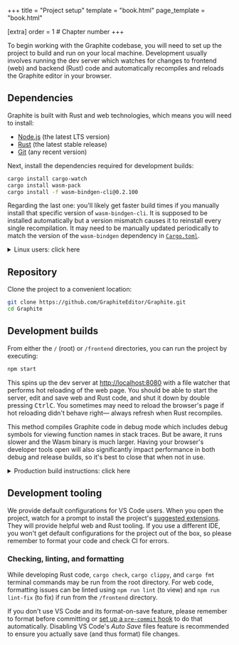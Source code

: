 +++
title = "Project setup"
template = "book.html"
page_template = "book.html"

[extra]
order = 1 # Chapter number
+++

To begin working with the Graphite codebase, you will need to set up the project to build and run on your local machine. Development usually involves running the dev server which watches for changes to frontend (web) and backend (Rust) code and automatically recompiles and reloads the Graphite editor in your browser.

## Dependencies

Graphite is built with Rust and web technologies, which means you will need to install:
- [Node.js](https://nodejs.org/) (the latest LTS version)
- [Rust](https://www.rust-lang.org/) (the latest stable release)
- [Git](https://git-scm.com/) (any recent version)

Next, install the dependencies required for development builds:

```sh
cargo install cargo-watch
cargo install wasm-pack
cargo install -f wasm-bindgen-cli@0.2.100
```

Regarding the last one: you'll likely get faster build times if you manually install that specific version of `wasm-bindgen-cli`. It is supposed to be installed automatically but a version mismatch causes it to reinstall every single recompilation. It may need to be manually updated periodically to match the version of the `wasm-bindgen` dependency in [`Cargo.toml`](https://github.com/GraphiteEditor/Graphite/blob/master/Cargo.toml).

<details>
<summary>Linux users: click here</summary>

On Linux, you likely need to install this set of additional packages which are required by Tauri, even if you're just building the web app:

```sh
# On Debian-based (Ubuntu, Mint, etc.) distributions:
sudo apt install libgtk-3-dev libsoup2.4-dev libjavascriptcoregtk-4.0-dev libwebkit2gtk-4.0-dev

# On Fedora-based (RHEL, CentOS, etc.) distributions:
sudo dnf install gtk3-devel libsoup-devel javascriptcoregtk4.0-devel webkit2gtk4.0-devel

# On OpenSUSE-based distributions:
sudo zypper install gtk3-devel libsoup-devel webkit2gtk3-soup2-devel

# On NixOS or when using the Nix package manager:
nix-shell
```

</details>

## Repository

Clone the project to a convenient location:

```sh
git clone https://github.com/GraphiteEditor/Graphite.git
cd Graphite
```

## Development builds

From either the `/` (root) or `/frontend` directories, you can run the project by executing:

```sh
npm start
```

This spins up the dev server at <http://localhost:8080> with a file watcher that performs hot reloading of the web page. You should be able to start the server, edit and save web and Rust code, and shut it down by double pressing <kbd>Ctrl</kbd><kbd>C</kbd>. You sometimes may need to reload the browser's page if hot reloading didn't behave right— always refresh when Rust recompiles.

This method compiles Graphite code in debug mode which includes debug symbols for viewing function names in stack traces. But be aware, it runs slower and the Wasm binary is much larger. Having your browser's developer tools open will also significantly impact performance in both debug and release builds, so it's best to close that when not in use.

<details>
<summary>Production build instructions: click here</summary>

You'll rarely need to compile your own production builds because our CI/CD system takes care of deployments. However, you can compile a production build with full optimizations by first installing the additional `cargo-about` dev dependency:

```sh
cargo install cargo-about
```

And then running:

```sh
npm run build
```

This produces the `/frontend/dist` directory containing the static site files that must be served by your own web server.

</details>

## Development tooling

We provide default configurations for VS Code users. When you open the project, watch for a prompt to install the project's [suggested extensions](https://github.com/GraphiteEditor/Graphite/blob/master/.vscode/extensions.json). They will provide helpful web and Rust tooling. If you use a different IDE, you won't get default configurations for the project out of the box, so please remember to format your code and check CI for errors.

### Checking, linting, and formatting

While developing Rust code, `cargo check`, `cargo clippy`, and `cargo fmt` terminal commands may be run from the root directory. For web code, formatting issues can be linted using `npm run lint` (to view) and `npm run lint-fix` (to fix) if run from the `/frontend` directory.

If you don't use VS Code and its format-on-save feature, please remember to format before committing or [set up a `pre-commit` hook](https://githooks.com/) to do that automatically. Disabling VS Code's *Auto Save* files feature is recommended to ensure you actually save (and thus format) file changes.
